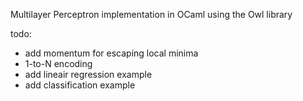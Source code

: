 Multilayer Perceptron implementation in OCaml using the Owl library

todo: 
- add momentum for escaping local minima
- 1-to-N encoding
- add lineair regression example
- add classification example
